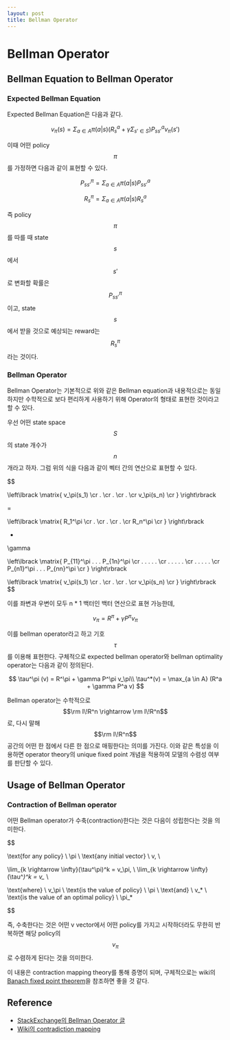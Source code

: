 ```yaml
---
layout: post
title: Bellman Operator
---
```


# Bellman Operator

## Bellman Equation to Bellman Operator

### Expected Bellman Equation

Expected Bellman Equation은 다음과 같다.

$$
v_\pi(s) = \Sigma_{a \in A} \pi (a|s) (R_s^a + \gamma \Sigma_{s' \in S}) P_{ss'}^a v_\pi(s')
$$

이때 어떤 policy $$\pi$$를 가정하면 다음과 같이 표현할 수 있다.

$$
P_{ss'}^\pi = \Sigma_{a \in A} \pi(a|s) P_{ss'}^a
$$

$$
R_s^\pi = \Sigma_{a \in A} \pi (a|s) R_s^a
$$

즉 policy $$\pi$$를 따를 때 state $$s$$에서 $$s'$$로 변화할 확률은 $$P_{ss'}^\pi$$이고, state $$s$$에서 받을 것으로 예상되는 reward는 $$R_s^\pi$$라는 것이다.

### Bellman Operator

Bellman Operator는 기본적으로 위와 같은 Bellman equation과 내용적으로는 동일하지만 수학적으로 보다 편리하게 사용하기 위해 Operator의 형태로 표현한 것이라고 할 수 있다. 

우선 어떤 state space $$S$$의 state 개수가 $$n$$개라고 하자. 그럼 위의 식을 다음과 같이 벡터 간의 연산으로 표현할 수 있다.

$$

\left\lbrack
\matrix{
    v_\pi(s_1) \cr
    . \cr
    . \cr
    . \cr
    v_\pi(s_n) \cr
}
\right\rbrack

=

\left\lbrack
\matrix{
    R_1^\pi \cr
    . \cr
    . \cr
    . \cr
    R_n^\pi \cr
}
\right\rbrack

+

\gamma

\left\lbrack
\matrix{
    P_{11}^\pi . . . P_{1n}^\pi \cr
    . . . . . \cr
    . . . . . \cr
    . . . . . \cr
    P_{n1}^\pi . . . P_{nn}^\pi \cr
}
\right\rbrack

\left\lbrack
\matrix{
    v_\pi(s_1) \cr
    . \cr
    . \cr
    . \cr
    v_\pi(s_n) \cr
}
\right\rbrack
$$

이를 좌변과 우변이 모두 n * 1 백터인 백터 연산으로 표현 가능한데,

$$
v_\pi = R^\pi + \gamma P^\pi v_\pi
$$

이를 bellman operator라고 하고 기호 $$\tau$$를 이용해 표현한다. 구체적으로 expected bellman operator와 bellman optimality operator는 다음과 같이 정의된다.

$$
\tau^\pi (v) = R^\pi + \gamma P^\pi v_\pi\\
\tau^*(v) = \max_{a \in A} (R^a + \gamma P^a v)
$$

Bellman operator는 수학적으로 $$\rm I\!R^n \rightarrow \rm I\!R^n$$로, 다시 말해 $$\rm I\!R^n$$ 공간의 어떤 한 점에서 다른 한 점으로 매핑한다는 의미를 가진다. 이와 같은 특성을 이용하면 operator theory의 unique fixed point 개념을 적용하여 모델의 수렴성 여부를 판단할 수 있다.

## Usage of Bellman Operator

### Contraction of Bellman operator

어떤 Bellman operator가 수축(contraction)한다는 것은 다음이 성립한다는 것을 의미한다.

$$

\text{for any policy} \ \pi \ \text{any initial vector} \ v, \\

\lim_{k \rightarrow \infty}(\tau^\pi)^k = v_\pi, \ \lim_{k \rightarrow \infty}(\tau^*)^k = v_* \\

\text{where} \ v_\pi \ \text{is the value of policy} \ \pi \ \text{and} \ v_* \ \text{is the value of an optimal policy} \ \pi_*

$$

즉, 수축한다는 것은 어떤 v vector에서 어떤 policy를 가지고 시작하더라도 무한히 반복하면 해당 policy의 $$v_\pi$$로 수렴하게 된다는 것을 의미한다.

이 내용은 contraction mapping theory를 통해 증명이 되며, 구체적으로는 wiki의 [Banach fixed point theorem](<https://en.wikipedia.org/wiki/Banach_fixed-point_theorem>)을 참조하면 좋을 것 같다.

## Reference

- [StackExchange의 Bellman Operator 글](<https://ai.stackexchange.com/questions/11057/what-is-the-bellman-operator-in-reinforcement-learning>)
- [Wiki의 contradiction mapping](<https://en.wikipedia.org/wiki/Contraction_mapping>)
